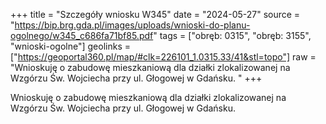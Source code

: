 +++
title = "Szczegóły wniosku W345"
date = "2024-05-27"
source = "https://bip.brg.gda.pl/images/uploads/wnioski-do-planu-ogolnego/w345_c686fa71bf85.pdf"
tags = ["obręb: 0315", "obręb: 3155", "wnioski-ogolne"]
geolinks = ["https://geoportal360.pl/map/#clk=226101_1.0315.33/41&stl=topo"]
raw = "Wnioskuję o zabudowę mieszkaniową dla działki zlokalizowanej na Wzgórzu Św. Wojciecha przy ul. Głogowej w Gdańsku. "
+++

Wnioskuję o zabudowę mieszkaniową dla działki zlokalizowanej na Wzgórzu Św.
Wojciecha przy ul. Głogowej w Gdańsku.



